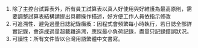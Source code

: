 1. 除了主控台試算表外，所有員工試算表以真人好使用與好維護為最高原則，需要調整試算表結構請提出具體操作描述，好方便工作人員依指示修改
2. 可追溯性、避免過量日誌紀錄癱瘓：因程式會頻繁每小時執行，若日誌全部詳實記錄，會造成過量超載難追溯，應採最小負荷記錄，盡量只記錄錯誤狀況。
3. 可讀性：所有文件皆以台灣用語繁體中文書寫。